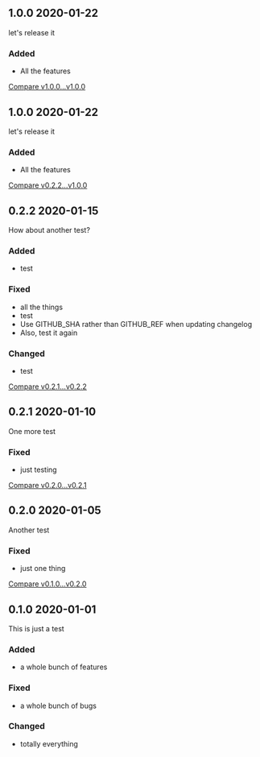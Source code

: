 ## 1.0.0 2020-01-22

let's release it

### Added

- All the features


[Compare v1.0.0...v1.0.0](https://github.com/dry-rb/dry-testing/compare/v1.0.0...v1.0.0)

## 1.0.0 2020-01-22

let's release it

### Added

- All the features


[Compare v0.2.2...v1.0.0](https://github.com/dry-rb/dry-testing/compare/v0.2.2...v1.0.0)

## 0.2.2 2020-01-15

How about another test?

### Added

- test

### Fixed

- all the things
- test
- Use GITHUB_SHA rather than GITHUB_REF when updating changelog
- Also, test it again

### Changed

- test

[Compare v0.2.1...v0.2.2](https://github.com/dry-rb/dry-testing/compare/v0.2.1...v0.2.2)

## 0.2.1 2020-01-10

One more test

### Fixed

- just testing


[Compare v0.2.0...v0.2.1](https://github.com/dry-rb/dry-testing/compare/v0.2.0...v0.2.1)

## 0.2.0 2020-01-05

Another test

### Fixed

- just one thing


[Compare v0.1.0...v0.2.0](https://github.com/dry-rb/dry-testing/compare/v0.1.0...v0.2.0)

## 0.1.0 2020-01-01

This is just a test

### Added

- a whole bunch of features

### Fixed

- a whole bunch of bugs

### Changed

- totally everything
